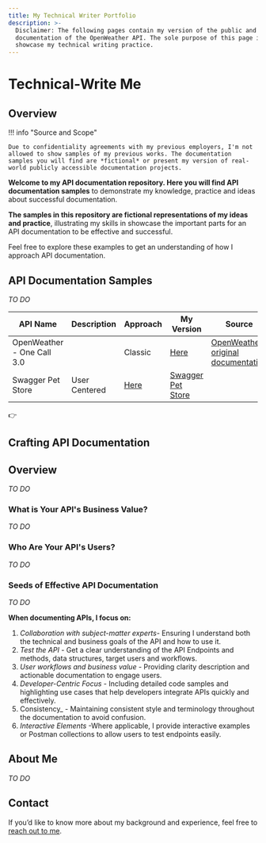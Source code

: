 ```yaml
---
title: My Technical Writer Portfolio
description: >-
  Disclaimer: The following pages contain my version of the public and official
  documentation of the OpenWeather API. The sole purpose of this page is to
  showcase my technical writing practice.
---  
```


# Technical-Write Me  
## Overview      

!!! info "Source and Scope"    

    Due to confidentiality agreements with my previous employers, I'm not allowed to show samples of my previous works. The documentation samples you will find are *fictional* or present my version of real-world publicly accessible documentation projects.

**Welcome to my API documentation repository. Here you will find API documentation samples** to demonstrate my knowledge, practice and ideas about successful documentation. 

**The samples in this repository are fictional representations of my ideas and practice**, illustrating my skills in showcase the important parts for an API documentation to be effective and successful.

Feel free to explore these examples to get an understanding of how I approach API documentation.

## API Documentation Samples  

_TO DO_

| API Name | Description | Approach | My Version | Source |  
| --------- | ----------- | ----------- | ---------- | ------------ |  
| OpenWeather - One Call 3.0 |  | Classic | [Here]() |  [OpenWeather original documentation]() |  
| Swagger Pet Store | User Centered | [Here]() | [Swagger Pet Store]() |


👉 

## Crafting API Documentation  

## Overview

_TO DO_
  
### What is Your API's Business Value?  

_TO DO_  

### Who Are Your API's Users?  

_TO DO_  

### Seeds of Effective API Documentation    

_TO DO_    

**When documenting APIs, I focus on:**

1. _Collaboration with subject-matter experts_- Ensuring I understand both the technical and business goals of the API and how to use it.
2. _Test the API_ - Get a clear understanding of the API Endpoints and methods, data structures, target users and workflows.
3. _User workflows and business value_ - Providing clarity description and actionable documentation to engage users.
4. _Developer-Centric Focus_ - Including detailed code samples and highlighting use cases that help developers integrate APIs quickly and effectively.
5. Consistency_ - Maintaining consistent style and terminology throughout the documentation to avoid confusion.
6. _Interactive Elements_ -Where applicable, I provide interactive examples or Postman collections to allow users to test endpoints easily.

## About Me

_TO DO_

## Contact

If you’d like to know more about my background and experience, feel free to [reach out to me](https://www.linkedin.com/in/javier-hernandez-fernandez/).
